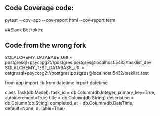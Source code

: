 ## Code Coverage code:

pytest --cov=app --cov-report html --cov-report term


##Slack Bot token:


## Code from the wrong fork
SQLALCHEMY_DATABASE_URI = postgresql+psycopg2://postgres:postgres@localhost:5432/tasklist_dev
SQLALCHEMY_TEST_DATABASE_URI = ostgresql+psycopg2://postgres:postgres@localhost:5432/tasklist_test

from app import db
from datetime import datetime


class Task(db.Model):
    task_id = db.Column(db.Integer, primary_key=True, autoincrement=True)
    title = db.Column(db.String)
    description = db.Column(db.String)
    completed_at = db.Column(db.DateTIme, default=None, nullable=True)


